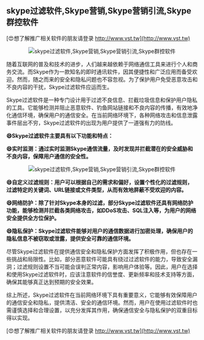 ## **skype过滤软件,Skype营销,Skype营销引流,Skype群控软件**

[😍想了解推广相关软件的朋友请登录 http://www.vst.tw](http://www.vst.tw)

 <center><img src="https://vst.tw/MP4/tuiguang/png/4.png" alt="skype过滤软件,Skype营销,Skype营销引流,Skype群控软件"></center>

随着互联网的普及和技术的进步，人们越来越依赖于网络通信工具来进行个人和商务交流。而Skype作为一款知名的即时通讯软件，因其便捷性和广泛应用而备受欢迎。然而，随之而来的安全和隐私问题也不容忽视。为了保护用户免受恶意攻击和不良内容的干扰，Skype过滤软件应运而生。

Skype过滤软件是一种专门设计用于过滤不良信息、拦截垃圾信息和保护用户隐私的工具。它能够检测并阻止恶意软件、钓鱼网站链接和不良内容的传播，有效地净化通信环境，确保用户的通信安全。在当前网络环境下，各种网络攻击和信息泄露事件层出不穷，Skype过滤软件的出现为用户提供了一道强有力的防线。

**😄Skype过滤软件主要具有以下功能和特点：**

**😄实时监测：通过实时监测Skype通信流量，及时发现并拦截潜在的安全威胁和不良内容，保障用户通信的安全性。**

 <center><img src="https://vst.tw/MP4/tuiguang/png/1.png" alt="skype过滤软件,Skype营销,Skype营销引流,Skype群控软件"></center>

**😄自定义过滤规则：用户可以根据自己的需求和偏好，设置个性化的过滤规则，过滤特定的关键词、URL链接或文件类型，从而有效地屏蔽不受欢迎的内容。**

**😄网络防护：除了针对Skype本身的过滤，部分Skype过滤软件还具有网络防护功能，能够检测并拦截各类网络攻击，如DDoS攻击、SQL注入等，为用户的网络安全提供全方位保护。**

**😄隐私保护：Skype过滤软件能够对用户的通信数据进行加密处理，确保用户的隐私信息不被窃取或泄露，提供安全可靠的通信环境。**

尽管Skype过滤软件在提供通信安全和隐私保护方面发挥了积极作用，但也存在一些挑战和局限性。比如，部分恶意软件可能具有绕过过滤软件的能力，导致安全漏洞；过滤规则设置不当可能会误判正常内容，影响用户体验等。因此，用户在选择和使用Skype过滤软件时，应该注意软件的信誉度、更新频率和技术支持等方面，确保其能够真正达到预期的安全效果。

综上所述，Skype过滤软件在当前网络环境下具有重要意义，它能够有效保障用户的通信安全和隐私，提供清洁、安全的通信环境。然而，用户在使用过滤软件时也需谨慎选择和合理设置，以充分发挥其作用，确保通信安全与隐私保护的双重目标得以实现。

[😍想了解推广相关软件的朋友请登录 http://www.vst.tw](http://www.vst.tw)



